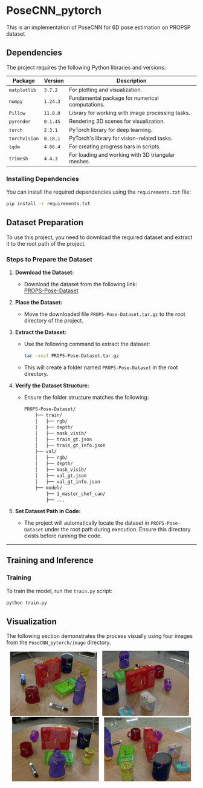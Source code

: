 # PoseCNN_pytorch
This is an implementation of PoseCNN for 6D pose estimation on PROPSP dataset
## Dependencies

The project requires the following Python libraries and versions:

| Package       | Version    | Description                                         |
|---------------|------------|-----------------------------------------------------|
| `matplotlib`  | `3.7.2`    | For plotting and visualization.                     |
| `numpy`       | `1.24.3`   | Fundamental package for numerical computations.     |
| `Pillow`      | `11.0.0`   | Library for working with image processing tasks.    |
| `pyrender`    | `0.1.45`   | Rendering 3D scenes for visualization.              |
| `torch`       | `2.3.1`    | PyTorch library for deep learning.                  |
| `torchvision` | `0.18.1`   | PyTorch's library for vision-related tasks.         |
| `tqdm`        | `4.66.4`   | For creating progress bars in scripts.              |
| `trimesh`     | `4.4.3`    | For loading and working with 3D triangular meshes.  |

### Installing Dependencies

You can install the required dependencies using the `requirements.txt` file:

```bash
pip install -r requirements.txt

```
## Dataset Preparation

To use this project, you need to download the required dataset and extract it to the root path of the project.

### Steps to Prepare the Dataset

1. **Download the Dataset:**
   - Download the dataset from the following link:  
     [PROPS-Pose-Dataset](https://drive.google.com/file/d/15rhwXhzHGKtBcxJAYMWJG7gN7BLLhyAq/view)

2. **Place the Dataset:**
   - Move the downloaded file `PROPS-Pose-Dataset.tar.gz` to the root directory of the project.

3. **Extract the Dataset:**
   - Use the following command to extract the dataset:
     ```bash
     tar -xvzf PROPS-Pose-Dataset.tar.gz
     ```
   - This will create a folder named `PROPS-Pose-Dataset` in the root directory.

4. **Verify the Dataset Structure:**
   - Ensure the folder structure matches the following:
     ```
     PROPS-Pose-Dataset/
         ├── train/
         │   ├── rgb/
         │   ├── depth/
         │   ├── mask_visib/
         │   ├── train_gt.json
         │   ├── train_gt_info.json
         ├── val/
         │   ├── rgb/
         │   ├── depth/
         │   ├── mask_visib/
         │   ├── val_gt.json
         │   ├── val_gt_info.json
         ├── model/
             ├── 1_master_chef_can/
             ├── ...
     ```

5. **Set Dataset Path in Code:**
   - The project will automatically locate the dataset in `PROPS-Pose-Dataset` under the root path during execution. Ensure this directory exists before running the code.

---

## Training and Inference

### Training
To train the model, run the `train.py` script:

```bash
python train.py
```



## Visualization

The following section demonstrates the process visually using four images from the `PoseCNN_pytorch/image` directory.

<div align="center">
    <img src="image/6d1.png" width="230px" style="margin-right: 10px;">
    <img src="image/6d2.png" width="230px" style="margin-right: 10px;">
    <img src="image/6d3.png" width="230px" style="margin-right: 10px;">
    <img src="image/6d4.png" width="230px">
</div>




